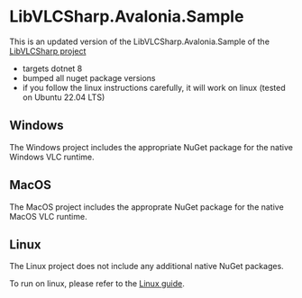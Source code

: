 # LibVLCSharp.Avalonia.Sample

This is an updated version of the LibVLCSharp.Avalonia.Sample of the [LibVLCSharp project](https://github.com/videolan/libvlcsharp)

- targets dotnet 8
- bumped all nuget package versions
- if you follow the linux instructions carefully, it will work on linux (tested on Ubuntu 22.04 LTS)

## Windows

The Windows project includes the appropriate NuGet package for the native Windows VLC runtime.

## MacOS

The MacOS project includes the approprate NuGet package for the native MacOS VLC runtime.

## Linux

The Linux project does not include any additional native NuGet packages.

To run on linux, please refer to the [Linux guide](https://github.com/videolan/libvlcsharp/blob/3.x/docs/linux-setup.md).
